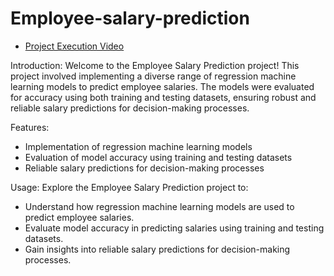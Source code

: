# Employee-salary-prediction

- [Project Execution Video ](https://drive.google.com/drive/folders/10nPZF8e482uv-t9EEBWBGqltgt1OPf5M)

Introduction: Welcome to the Employee Salary Prediction project! This project involved implementing a diverse range of regression machine learning models to predict employee salaries. The models were evaluated for accuracy using both training and testing datasets, ensuring robust and reliable salary predictions for decision-making processes.

Features:
- Implementation of regression machine learning models
- Evaluation of model accuracy using training and testing datasets
- Reliable salary predictions for decision-making processes

Usage: Explore the Employee Salary Prediction project to:
- Understand how regression machine learning models are used to predict employee salaries.
- Evaluate model accuracy in predicting salaries using training and testing datasets.
- Gain insights into reliable salary predictions for decision-making processes.
